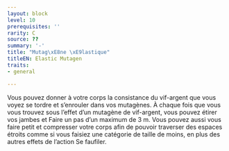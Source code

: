 ```yaml
---
layout: block
level: 10
prerequisites: ''
rarity: C
source: ??
summary: '-'
title: "Mutag\xE8ne \xE9lastique"
titleEN: Elastic Mutagen
traits:
- general

---
```


<p>Vous pouvez donner à votre corps la consistance du vif-argent que vous voyez se tordre et s’enrouler dans vos mutagènes. À chaque fois que vous vous trouvez sous l’effet d’un mutagène de vif-argent, vous pouvez étirer vos jambes et Faire un pas d’un maximum de 3 m. Vous pouvez aussi vous faire petit et compresser votre corps afin de pouvoir traverser des espaces étroits comme si vous faisiez une catégorie de taille de moins, en plus des autres effets de l’action Se faufiler.</p>